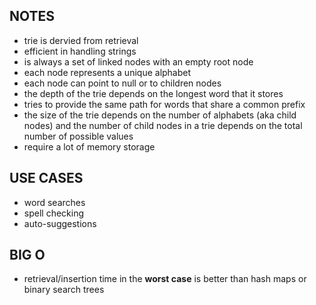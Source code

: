 ## NOTES

- trie is dervied from retrieval
- efficient in handling strings
- is always a set of linked nodes with an empty root node
- each node represents a unique alphabet
- each node can point to null or to children nodes
- the depth of the trie depends on the longest word that it stores
- tries to provide the same path for words that share a common prefix
- the size of the trie depends on the number of alphabets (aka child nodes) and the number of child nodes in a trie depends on the total number of possible values
- require a lot of memory storage

## USE CASES

- word searches
- spell checking
- auto-suggestions

## BIG O

- retrieval/insertion time in the **worst case** is better than hash maps or binary search trees
